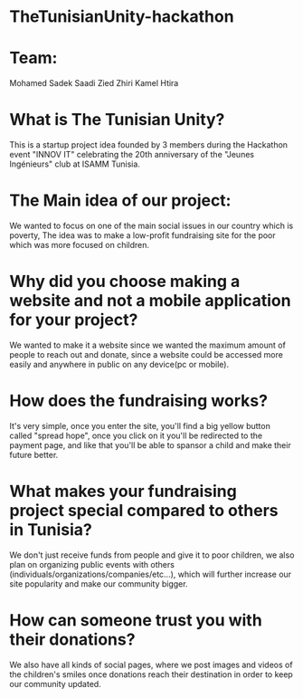 # TheTunisianUnity-hackathon


# Team:
Mohamed Sadek Saadi
Zied Zhiri
Kamel Htira

# What is The Tunisian Unity?
This is a startup project idea founded by 3 members during the Hackathon event "INNOV IT" celebrating the 20th anniversary of the "Jeunes Ingénieurs" club at ISAMM Tunisia.


# The Main idea of our project:
We wanted to focus on one of the main social issues in our country which is poverty, 
The idea was to make a low-profit fundraising site for the poor which was more focused on children.


# Why did you choose making a website and not a mobile application for your project?
We wanted to make it a website since we wanted the maximum amount of people to reach out and donate,
since a website could be accessed more easily and anywhere in public on any device(pc or mobile).


# How does the fundraising works?
It's very simple, once you enter the site, you'll find a big yellow button called "spread hope",
once you click on it you'll be redirected to the payment page,
and like that you'll be able to spansor a child and make their future better.

# What makes your fundraising project special compared to others in Tunisia?
We don't just receive funds from people and give it to poor children, 
we also plan on organizing public events with others (individuals/organizations/companies/etc...),
which will further increase our site popularity and make our community bigger.

# How can someone trust you with their donations?
We also have all kinds of social pages,
where we post images and videos of the children's smiles once donations reach their destination
in order to keep our community updated. 



